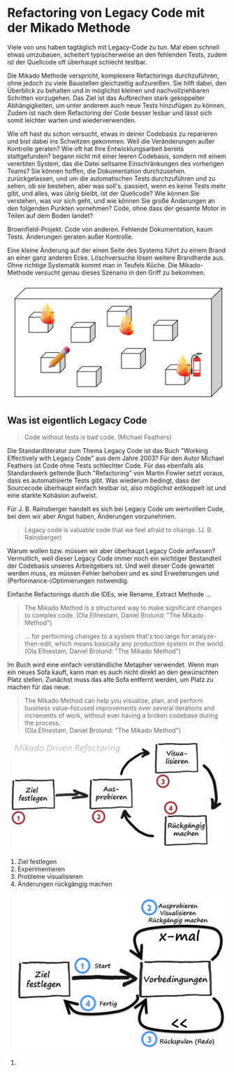 # Refactoring von Legacy Code mit der Mikado Methode

Viele von uns haben tagtäglich mit Legacy-Code zu tun. 
Mal eben schnell etwas umzubauen, scheitert typischerweise an den fehlenden Tests, zudem ist der Quellcode oft überhaupt schlecht testbar.

Die Mikado Methode verspricht, komplexere Refactorings durchzuführen, ohne jedoch zu viele Baustellen gleichzeitig aufzureißen. 
Sie hilft dabei, den Überblick zu behalten und in möglichst kleinen und nachvollziehbaren Schritten vorzugehen. 
Das Ziel ist das Aufbrechen stark gekoppelter Abhängigkeiten, um unter anderem auch neue Tests hinzufügen zu können. 
Zudem ist nach dem Refactoring der Code besser lesbar und lässt sich somit leichter warten und wiederverwenden.


Wie oft hast du schon versucht, etwas in deiner Codebasis zu reparieren und bist dabei ins Schwitzen gekommen.
Weil die Veränderungen außer Kontrolle geraten? Wie oft hat Ihre Entwicklungsarbeit bereits stattgefunden?
begann nicht mit einer leeren Codebasis, sondern mit einem vererbten System, das die Datei
seltsame Einschränkungen des vorherigen Teams? Sie können hoffen, die Dokumentation durchzusehen.
zurückgelassen, und um die automatischen Tests durchzuführen und zu sehen, ob sie bestehen, aber was soll's.
passiert, wenn es keine Tests mehr gibt, und alles, was übrig bleibt, ist der Quellcode?
Wie können Sie verstehen, was vor sich geht, und wie können Sie große Änderungen an den folgenden Punkten vornehmen?
Code, ohne dass der gesamte Motor in Teilen auf dem Boden landet?


Brownfield-Projekt. Code von anderen.
Fehlende Dokumentation, kaum Tests.
Änderungen geraten außer Kontrolle.


Eine kleine Änderung auf der einen Seite des Systems führt zu einem Brand an einer ganz anderen Ecke. 
Löschversuche lösen weitere Brandherde aus. Ohne richtige Systematik kommt man in Teufels Küche.
Die Mikado-Methode versucht genau dieses Szenario in den Griff zu bekommen. 

![](images/braende.png)

## Was ist eigentlich Legacy Code

> Code without tests is bad code. (Michael Feathers)

Die Standardliteratur zum Thema Legacy Code ist das Buch "Working Effectively with Legacy Code" aus dem Jahre 2003?
Für den Autor Michael Feathers ist Code ohne Tests schlechter Code. 
Für das ebenfalls als Standardwerk geltende Buch "Refactoring" von Martin Fowler setzt voraus, dass es automatisierte Tests gibt. 
Was wiederum bedingt, dass der Sourcecode überhaupt einfach testbar ist, also möglichst entkoppelt ist und eine starkte Kohäsion aufweist.

Für J. B. Rainsberger handelt es sich bei Legacy Code um wertvollen Code, bei dem wir aber Angst haben, Änderungen vorzunehmen. 

> Legacy code is valuable code that we feel afraid to change. (J. B. Rainsberger)

Warum wollen bzw. müssen wir aber überhaupt Legacy Code anfassen? 
Vermutlich, weil dieser Legacy Code immer noch ein wichtiger Bestandteil der Codebasis unseres Arbeitgebers ist. 
Und weil dieser Code gewartet werden muss, es müssen Fehler behoben und es sind Erweiterungen und (Performance-)Optimierungen notwendig.

Einfache Refactorings durch die IDEs, wie Rename, Extract Methode ...

> The Mikado Method is a structured way to make significant changes to complex code. (Ola Ellnestam, Daniel Brolund: "The Mikado Method")

> … for performing changes to a system that's too large for analyze-then-edit, which means basically any production system in the world. (Ola Ellnestam, Daniel Brolund: "The Mikado Method")

Im Buch wird eine einfach verständliche Metapher verwendet. 
Wenn man ein neues Sofa kauft, kann man es auch nicht direkt an den gewünschten Platz stellen. 
Zunächst muss das alte Sofa entfernt werden, um Platz zu machen für das neue. 

> The Mikado Method can help you visualize, plan, and perform business value–focused improvements over several iterations and increments of work, without ever having a broken codebase during the process.   
> (Ola Ellnestam, Daniel Brolund: "The Mikado Method")

![](images/mikadodrivenrefactoring.png)

1. Ziel festlegen
2. Experimentieren
3. Probleme visualisieren
4. Änderungen rückgängig machen

![](images/mikadoablauf.png)

1. 

